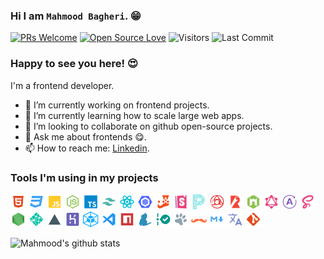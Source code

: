 ### Hi I am `Mahmood Bagheri`. 😁

[![PRs Welcome](https://img.shields.io/badge/PRs-welcome-brightgreen.svg?style=flat&logo=github)](https://github.com/createdbymahmood)
[![Open Source Love](https://badges.frapsoft.com/os/v2/open-source.svg?v=103)](https://github.com/createdbymahmood)
<img alt="Visitors" src="https://komarev.com/ghpvc/?username=createdbymahmood&style=flat&labelColor=black&logo=github&label=PROFILE+VIEWS&color=29bf12"/>
<img alt="Last Commit" src="https://img.shields.io/github/last-commit/createdbymahmood/createdbymahmood?logo=markdown&label=LAST+UPDATE&color=29bf12&style=flat">

### Happy to see you here! 😍 
I'm a frontend developer.
<br />


- 🔭 I’m currently working on frontend projects. <br />
- 🌱 I’m currently learning how to scale large web apps. <br />
- 👯 I’m looking to collaborate on github open-source projects. <br />
- 💬 Ask me about frontends 😋. <br />
- 📫 How to reach me: [Linkedin](https://www.linkedin.com/in/mahmudbagheri/). <br />

### Tools I'm using in my projects

<p align="left">
<img src="https://github.com/PKief/vscode-material-icon-theme/blob/master/icons/html.svg" alt="html" width="25" height="25" />
<img src="https://github.com/PKief/vscode-material-icon-theme/blob/master/icons/css.svg" alt="css" width="25" height="25" />
<img src="https://github.com/PKief/vscode-material-icon-theme/blob/master/icons/javascript.svg" alt="javascript" width="25" height="25" />
<img src="https://github.com/PKief/vscode-material-icon-theme/blob/master/icons/nodejs.svg" alt="node-js" width="25" height="25" />
<img src="https://github.com/PKief/vscode-material-icon-theme/blob/master/icons/typescript.svg" alt="typescript" width="25" height="25" />
<img src="https://github.com/PKief/vscode-material-icon-theme/blob/master/icons/tailwindcss.svg" alt="tailwindcss" width="25" height="25" />
<img src="https://github.com/PKief/vscode-material-icon-theme/blob/master/icons/react.svg" alt="react" width="25" height="25" />
<img src="https://github.com/PKief/vscode-material-icon-theme/blob/master/icons/eslint.svg" alt="eslint" width="25" height="25" />
<img src="https://github.com/PKief/vscode-material-icon-theme/blob/master/icons/jest.svg" alt="jest" width="25" height="25" />
<img src="https://github.com/PKief/vscode-material-icon-theme/blob/master/icons/storybook.svg" alt="storybook" width="25" height="25" />
<img src="https://github.com/PKief/vscode-material-icon-theme/blob/master/icons/prettier.svg" alt="prettier" width="25" height="25" />
<img src="https://github.com/PKief/vscode-material-icon-theme/blob/master/icons/postcss.svg" alt="postcss" width="25" height="25" />
<img src="https://github.com/PKief/vscode-material-icon-theme/blob/master/icons/rollup.svg" alt="rollup" width="25" height="25" />
<img src="https://github.com/PKief/vscode-material-icon-theme/blob/master/icons/nodemon.svg" alt="nodemon" width="25" height="25" />
<img src="https://github.com/PKief/vscode-material-icon-theme/blob/master/icons/graphql.svg" alt="graphql" width="25" height="25" />
<img src="https://github.com/PKief/vscode-material-icon-theme/blob/master/icons/apollo.svg" alt="apollo" width="25" height="25" />
<img src="https://github.com/PKief/vscode-material-icon-theme/blob/master/icons/sass.svg" alt="sass" width="25" height="25" />
<img src="https://github.com/PKief/vscode-material-icon-theme/blob/master/icons/nodejs_alt.svg" alt="nodejs" width="25" height="25" />
<img src="https://github.com/PKief/vscode-material-icon-theme/blob/master/icons/netlify.svg" alt="netlify" width="25" height="25" />
<img src="https://github.com/PKief/vscode-material-icon-theme/blob/master/icons/vercel_light.svg" alt="netlify" width="25" height="25" />
<img src="https://github.com/PKief/vscode-material-icon-theme/blob/master/icons/heroku.svg" alt="heroku" width="25" height="25" />
<img src="https://github.com/PKief/vscode-material-icon-theme/blob/master/icons/webpack.svg" alt="webpack" width="25" height="25" />
<img src="https://github.com/PKief/vscode-material-icon-theme/blob/master/icons/vscode.svg" alt="vscode" width="25" height="25" />
<img src="https://github.com/PKief/vscode-material-icon-theme/blob/master/icons/npm.svg" alt="npm" width="25" height="25" />
<img src="https://github.com/PKief/vscode-material-icon-theme/blob/master/icons/yarn.svg" alt="heroku" width="25" height="25" />
<img src="https://github.com/PKief/vscode-material-icon-theme/blob/master/icons/commitlint.svg" alt="commitlint" width="25" height="25" />
<img src="https://github.com/PKief/vscode-material-icon-theme/blob/master/icons/husky.svg" alt="husky" width="25" height="25" />
<img src="https://github.com/PKief/vscode-material-icon-theme/blob/master/icons/handlebars.svg" alt="handlebars" width="25" height="25" />
<img src="https://github.com/PKief/vscode-material-icon-theme/blob/master/icons/markdown.svg" alt="markdown" width="25" height="25" />
<img src="https://github.com/PKief/vscode-material-icon-theme/blob/master/icons/i18n.svg" alt="i18n" width="25" height="25" />
<img src="https://github.com/PKief/vscode-material-icon-theme/blob/master/icons/git.svg" alt="github" width="25" height="25" />
</p>

![Mahmood's github stats](https://github-readme-stats.vercel.app/api?username=createdbymahmood&show_icons=true)

